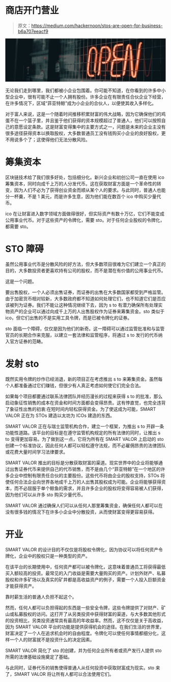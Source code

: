 # 商店开门营业

> 原文：<https://medium.com/hackernoon/stos-are-open-for-business-b6a707eeacf9>

![](img/84083308b2740a2ad93a60276f270942.png)

无论我们走到哪里，我们都被小企业包围着。你可能不知道，在你看到的许多中小型企业中，很有可能不止一个人拥有股份。许多企业在有限责任合伙企业下经营，在许多情况下，区域“菲亚特鲸”成为小企业的合伙人，以便使其收入多样化。

对于富人来说，这是一个随着时间推移积累财富的伟大战略，因为它确保他们的鸡蛋不在一个篮子里，并且鉴于他们获得的资本规模超过了普通人，他们可以按照自己的意愿设定条款。这是财富变得集中的主要方式之一，问题是未来的企业主没有很多途径获得资本以换取股权，大多数普通员工没有钱购买小企业的良好股权，更不用说多个了；这使得他们无法分散风险。

# 筹集资本

区块链技术给了我们很多好处，包括细分化。新兴企业和初创公司一直在使用 ico 筹集资本，同时向成千上万的人分发代币。这在获取财富方面是一个革命性的转变，因为人们不必为了获得创业资金而顺从某个人的要求。与此同时，普通人也能分一杯羹，不是 1 美元，而是许多生意，因为他们能在数百个 ico 中购买少量代币。

ico 在让财富进入数字领域方面做得很好，但实际资产有数十万亿，它们不能变成公用事业代币。对于这些资产的令牌化，需要 sto。对于任何企业股权的令牌化，都需要 sto。

# STO 障碍

虽然公用事业代币是分散风险的好方法，但大多数项目很难为它们建立一个真正的目的，大多数投资者更喜欢持有公司的股权，而不是潜在有价值的公用事业代币。

这是一个问题。

要出售股权，一个人必须出售证券，而证券的出售在大多数国家都受到严格监管。由于加密货币相对较新，大多数政府都不知道如何处理它们，也不知道它们是否应该被列为证券。我们不能让这种情况继续下去，因为 s to 有潜力确保所有处理实物资产的企业可以通过向成千上万的人出售股权作为证券来筹集资金。sto 类似于 ico，但它们出售的不是实用工具令牌，而是已被令牌化的证券。

sto 面临一个障碍，仅仅是因为他们的新奇。这一障碍可以通过监管批准和与监管官员的长期合作来克服，以建立一套法律和监管程序，将通过 s to 发行的代币纳入官方证券的范畴。

# 发射 sto

既然实用令牌的炒作已经消退，新的项目正在考虑推出 s to 来筹集资金。虽然每个人都准备通过它们赚钱，但很少有人真正考虑如何使它们完全合法。

如果每个项目都要通过联系法律团队并经历漫长的过程来获得 s to 的批准，那么启动象征性销售的成本在资金和时间方面都会变得昂贵。这有悖直觉，也完全违背了象征性出售的初衷:在短时间内轻松获得资金。为了使这成为可能，SMART VALOR 正在为 STOs 建造以太坊为 ICOs 建造的东西。

SMART VALOR 正在与瑞士监管机构合作，建立一个框架，为推出 s to 开辟一条功能性道路。该平台的目标是在遵守监管机构规定的所有法律的同时，让推出 s to 变得更加容易。为了做到这一点，它将为所有在 SMART VALOR 上启动的 sto 创建一个标准协议，因此任何人都可以轻松遵守法规，而不必雇佣昂贵的法律团队或花费大量时间学习法律要求。

SMART VALOR 推出的目标是分散获取财富的渠道。现实世界中的企业将能够通过出售证券代币来提供自己的代币销售，而不是由几个“菲亚特鲸”在一个地区的许多企业中控制有限责任合伙的主要股份。这些代币将由企业的股权支持，STOs 将使任何合法企业向世界各地成千上万的人出售其股权成为可能。企业将能够获得资本，而不必屈服于单个鲸鱼的需求，并且许多企业的股权将变得容易被人们获得，因为他们可以从许多 sto 购买少量代币。

SMART VALOR 通过确保人们可以从任何人那里筹集资金，确保任何人都可以在没有很多钱的情况下在许多小企业中分散投资，从而使财富变得更容易获得。

# 开业

SMART VALOR 的设计目的不仅仅是将股权令牌化，因为协议可以将任何资产令牌化，企业中的股权只是一种类型的资产。

在该平台的长期使用中，任何资产都可以被令牌化，这意味着普通员工将获得最低买入额较高的投资。最常见的入门收益是需要大量购买的资产。计划外财产、私募股权和许多矿场以及真实的矿井都是高收益资产的例子，需要一个人投入巨额资金才能获得资产。

靠时薪生活的普通人负担不起这个。

然而，任何人都可以负担得起的东西是一些安全令牌，这些令牌提供了对财产、矿山或私募股权的访问。这打开了从另类投资中获得财富的渠道，与大多数其他形式的投资相比，另类投资通常具有最高的年收益率。然而，这不仅仅是关于高收益，因为 SMART VALOR 平台的功能是提供获得机会的途径。在我们生活的世界里，财富决定了一个人在追求机会时的自由程度。令牌化可以使任何事情都细分化，这样一个人的财富就不是投资什么的决定因素。

SMART VALOR 简化了 sto 的创建，并为任何企业所有者或资产发行人提供 sto 所需的法律基础设施奠定了基础。

与此同时，证券代币的销售使得普通人从任何投资中获取财富成为现实。sto 来了，SMART VALOR 将让所有人都可以合法使用它们。